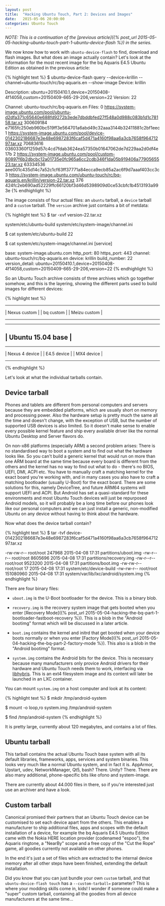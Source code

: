 ```yaml
---
layout: post
title:  "Hacking Ubuntu Touch, Part 2: Devices and Images"
date:   2015-05-06 20:00:00
categories: Ubuntu Touch
---
```


*NOTE: This is a continuation of the [previous article]({% post_url 2015-05-05-hacking-ubuntu-touch-part-1-ubuntu-device-flash %}) in the series.*

We now know how to work with `ubuntu-device-flash` to find, download and flash images. But what does an image actually contain? Let's look at the information for the most recent image for the bq Aquaris E4.5 Ubuntu Edition as obtained in the previous article:


{% highlight text %}
$ ubuntu-device-flash query --device=krillin --channel=ubuntu-touch/rc/bq-aquaris.en --show-image
Device: krillin

Description: ubuntu=20150410.1,device=20150408-4f14058,custom=20150409-665-29-206,version=22
Version: 22

Channel: ubuntu-touch/rc/bq-aquaris.en
Files:
 0 https://system-image.ubuntu.com/pool/ubuntu-d2dfa371c65640e688fd9272b3ede7dbddbfed27f548a0d988c083b1d1c78158.tar.xz 300609184 e7165fc250eb960bc519ff3e564701a6abd49c32aaa3144b32411881c2bf1eec                                                                       
 1 https://system-image.ubuntu.com/pool/device-0142302186687e3e48e6987283f6caf5d471a4160f98aa6a3cb7658f96471297.tar.xz 70683616 03603360f1259d57c4cd7fdab3624ea57350b01647062de7d229aa2d0df4e17b
 2 https://system-image.ubuntu.com/pool/custom-80897f6b2dbcbc12a01735e0fc965a6cc2cdb346f1da05b919406a7790565523.tar.xz 63334536 aee001c435d14c7a52c1cf63ff37771a84ecca9ecb85a2ac6f9d7aaaf403cc3c
 3 https://system-image.ubuntu.com/ubuntu-touch/rc/bq-aquaris.en/krillin/version-22.tar.xz 376 424fc2eb690ad52229ffc66120bf3d46d5398909d0ce53cbfc1b4513193a993e
{% endhighlight %}


The image consists of four actual files: an `ubuntu` tarball, a `device` tarball and a `custom` tarball. The `version` archive just contains a bit of metdata:


{% highlight text %}
$ tar -xvf version-22.tar.xz

system/etc/ubuntu-build
system/etc/system-image/channel.ini

$ cat system/etc/ubuntu-build
22

$ cat system/etc/system-image/channel.ini
[service]

base: system-image.ubuntu.com
http_port: 80
https_port: 443
channel: ubuntu-touch/rc/bq-aquaris.en
device: krillin
build_number: 22
version_detail: ubuntu=20150410.1,device=20150408-4f14058,custom=20150409-665-29-206,version=22
{% endhighlight %}


So an Ubuntu Touch archive consists of three archives which go together somehow, and this is the layering, showing the different parts used to build images for different devices:


{% highlight text %}
----------------      -------------     ----------------
| Nexus custom |      | bq custom |     | Meizu custom |
----------------      -------------     ----------------

--------------------------------------------------------
|                   Ubuntu 15.04 base                  |
--------------------------------------------------------

------------------    ---------------     --------------
| Nexus 4 device |    | E4.5 device |     | MX4 device |
------------------    ---------------     --------------
{% endhighlight %}


Let's look at what the individual tarballs contain.



## Device tarball

Phones and tablets are different from personal computers and servers because they are embedded platforms, which are usually short on memory and processing power. Also the hardware setup is pretty much the same all the time and doesn't change, with the exception of USB, but the number of supported USB devices is also limited. So it doesn't make sense to enable every possible kernel feature and ship every available driver like the normal Ubuntu Desktop and Server flavors do.

On non-x86 platforms (especially ARM) a second problem arises: There is no standardised way to boot a system and to find out what the hardware looks like. So you can't build a generic kernel that would run on more than one ARM board at the same time because every board is different from the others and the kernel has no way to find out what to do - there's no BIOS, UEFI, DMI, ACPI etc. You have to manually craft a matching kernel for the exact board you're working with, and in many cases you also have to craft a matching bootloader (usually U-Boot) for the exact board. There are some solutions for this, namely DeviceTree, and future ARM64 systems will support UEFI and ACPI. But Android has set a quasi-standard for these environments and most Ubuntu Touch devices will just be repurposed Android models, so it will probably be a long time before our phones look like our personal computers and we can just install a generic, non-modified Ubuntu on any device without having to think about the hardware.

Now what does the device tarball contain?


{% highlight text %}
$ tar -tvf device-0142302186687e3e48e6987283f6caf5d471a4160f98aa6a3cb7658f96471297.tar.xz 

-rw-rw-r-- root/root    247968 2015-04-08 17:31 partitions/uboot.img
-rw-r--r-- root/root   8605696 2015-04-08 17:31 partitions/recovery.img
-rw-r--r-- root/root   9523200 2015-04-08 17:31 partitions/boot.img
-rw-rw-r-- root/root        17 2015-04-08 17:31 system/etc/device-build
-rw-rw-r-- root/root 151080960 2015-04-08 17:31 system/var/lib/lxc/android/system.img
{% endhighlight %}


There are four binary files:

* `uboot.img` is the U-Boot bootloader for the device. This is a binary blob.

* `recovery.img` is the recovery system image that gets booted when you enter [Recovery Mode]({% post_url 2015-05-04-hacking-the-bq-part-1-bootloader-fastboot-recovery %}). This is a blob in the "Android bootimg" format which will be discussed in a later article.

* `boot.img` contains the kernel and initrd that get booted when your device boots normally or when you enter [Factory Mode]({% post_url 2015-05-04-hacking-the-bq-part-2-factory-mode %}). This also is a blob in the "Android bootimg" format.

* `system.img` contains the Android bits for the device. This is necessary because many manufacturers only provice Android drivers for their hardware and Ubuntu Touch needs them to work, interfacing via [libhybris][libhybris]. This is an ext4 filesystem image and its content will later be launched in an LXC container.


You can mount `system.img` on a host computer and look at its content:


{% highlight text %}
$ mkdir /tmp/android-system

$ mount -o loop,ro system.img /tmp/android-system

$ find /tmp/android-system
{% endhighlight %}

It is pretty large, currently about 120 megabytes, and contains a lot of files.



## Ubuntu tarball


This tarball contains the actual Ubuntu Touch base system with all its default libraries, frameworks, apps, services and system binaries. This looks very much like a normal Ubuntu system, and in fact it is. AppArmor, Upstart, udev, NetworkManager, Qt5, bash? There. Unity? There. There are also many additional, phone-specific bits like ofono and system-image.

There are currently about 44.000 files in there, so if you're interested just use an archiver and have a look.



## Custom tarball


Canonical promised their partners that an Ubuntu Touch device can be customised to set each device apart from the others. This enables a manufacturer to ship additional files, apps and scopes with the default installation of a device, for example the bq Aquaris E4.5 Ubuntu Edition came with the Nokia HERE location provider (codenamed "espoo"), the Aquaris ringtone, a "NearBy" scope and a free copy of the "Cut the Rope" game, all goodies currently not available on other phones.

In the end it's just a set of files which are extracted to the internal device memory after all other steps have been finished, extending the default installation.

Did you know that you can just bundle your own `custom` tarball, and that `ubuntu-device-flash touch` has a `--custom-tarball=` parameter? This is where your modding skills come in, kids! I wonder if someone could make a "super" custom tarball, containing all the goodies from all device manufacturers at the same time...





[libhybris]: https://en.wikipedia.org/wiki/Hybris_%28software%29
